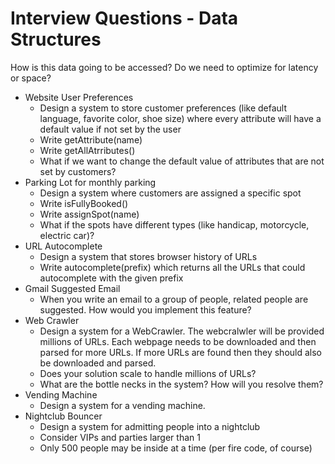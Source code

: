 # Interview Questions - Data Structures

How is this data going to be accessed? Do we need to optimize for latency or space?

+ Website User Preferences
  - Design a system to store customer preferences (like default language, favorite color, shoe size) where every attribute will have a default value if not set by the user
  - Write getAttribute(name)
  - Write getAllAtrributes()
  - What if we want to change the default value of attributes that are not set by customers?
+ Parking Lot for monthly parking
  - Design a system where customers are assigned a specific spot
  - Write isFullyBooked()
  - Write assignSpot(name)
  - What if the spots have different types (like handicap, motorcycle, electric car)?
+ URL Autocomplete
  - Design a system that stores browser history of URLs
  - Write autocomplete(prefix) which returns all the URLs that could autocomplete with the given prefix
+ Gmail Suggested Email
  - When you write an email to a group of people, related people are suggested. How would you implement this feature?
+ Web Crawler
  - Design a system for a WebCrawler. The webcralwler will be provided millions of URLs. Each webpage needs to be downloaded and then parsed for more URLs. If more URLs are found then they should also be downloaded and parsed.
  - Does your solution scale to handle millions of URLs?
  - What are the bottle necks in the system? How will you resolve them?
+ Vending Machine
  - Design a system for a vending machine.
+ Nightclub Bouncer
  - Design a system for admitting people into a nightclub
  - Consider VIPs and parties larger than 1
  - Only 500 people may be inside at a time (per fire code, of course)
